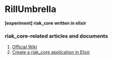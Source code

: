 # RillUmbrella

**[experiment] riak_core written in elixir**

### riak_core-related articles and documents
1. [Official Wiki](https://github.com/basho/riak_core/wiki)
2. [Create a riak_core application in Elixir](https://medium.com/@GPad/create-a-riak-core-application-in-elixir-part-1-41354c1f26c3)
